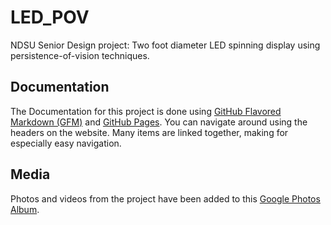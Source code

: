 # LED_POV

NDSU Senior Design project: Two foot diameter LED spinning display using persistence-of-vision techniques.

## Documentation

The Documentation for this project is done using [GitHub Flavored Markdown (GFM)](https://github.github.com/gfm/) and [GitHub Pages](https://pages.github.com/). You can navigate around using the headers on the website. Many items are linked together, making for especially easy navigation.

## Media

Photos and videos from the project have been added to this [Google Photos Album](https://photos.app.goo.gl/s6BoLq5Lydn7EBvv7
).
